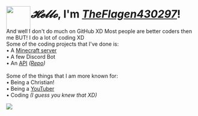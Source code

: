 <html>
  <body>
    <img src="https://storage.theflagen430297.com/pictures/logo.png" style="height: 64px; width: 64px;">
    <h1 style="margin-top: -60px; margin-left: 65px;"><i>𝓗𝓮𝓵𝓵𝓸</i>, I'm <a href="https://theflagen430297.com/Home" title="Click to go to my Website! :D" target="_blank"><i><b>TheFlagen430297</b></i></a>!</h1>
    <p>And well I don't do much on GitHub XD Most people are better coders then me BUT! I do a lot of coding XD
    <br>Some of the coding projects that I've done is:
    <br> • A <a href="https://theflagen430297.com/pages/New-Ondorria" title="A link to my Minecraft server's webpage" target="_blank">Minecraft server</a>
    <br> • A few Discord Bot</a>
    <br> • An <a href="https://theflagen430297.com/API/FlaggedAPI/Home" title="FlaggedAPI: It's an API to connect to my services!" target="_blank">API</a> <i>(<a href="https://github.com/TheFlagen430297/FlaggedAPI" title="The GitHub Repo to FlaggedAPI" target="_blank">Repo</a>)</i>
    <br>
    <br>Some of the things that I am more known for:
    <br> • Being a Christian!
    <br> • Being a <a href="https://youtube.com/TheFlagen430297" title="Check out my YouTube channel!" target="_blank">YouTuber</a>
    <br> • Coding <i>(I guess you knew that XD)</i>
    </p>
    <img src="https://github-readme-stats.vercel.app/api?username=TheFlagen430297&custom_title=Flagen%27s%20GitHub%20Stats%20:D&include_all_commits=true&hide_border=true&count_private=true&text_color=b6b6c8&title_color=ececff&bg_color=0d1117">
  </body>
</html>
